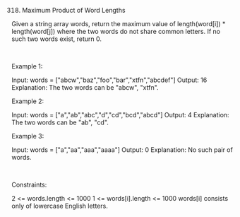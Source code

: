 318. Maximum Product of Word Lengths

Given a string array words, return the maximum value of length(word[i]) * length(word[j]) where the two words do not share common letters. If no such two words exist, return 0.

 

Example 1:

Input: words = ["abcw","baz","foo","bar","xtfn","abcdef"]
Output: 16
Explanation: The two words can be "abcw", "xtfn".


Example 2:

Input: words = ["a","ab","abc","d","cd","bcd","abcd"]
Output: 4
Explanation: The two words can be "ab", "cd".


Example 3:

Input: words = ["a","aa","aaa","aaaa"]
Output: 0
Explanation: No such pair of words.


 

Constraints:

2 <= words.length <= 1000
1 <= words[i].length <= 1000
words[i] consists only of lowercase English letters.